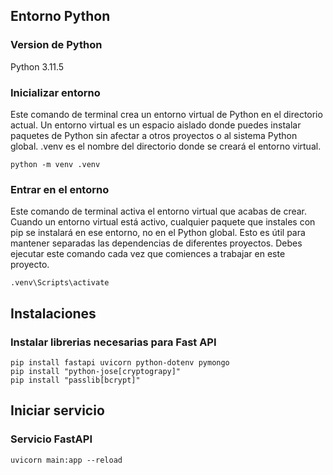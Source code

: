 

## Entorno Python

### Version de Python
Python 3.11.5

### Inicializar entorno
Este comando de terminal crea un entorno virtual de Python en el directorio actual. Un entorno virtual es un espacio aislado donde puedes instalar paquetes de Python sin afectar a otros proyectos o al sistema Python global. .venv es el nombre del directorio donde se creará el entorno virtual.
```pwsh
python -m venv .venv
```

### Entrar en el entorno
Este comando de terminal activa el entorno virtual que acabas de crear. Cuando un entorno virtual está activo, cualquier paquete que instales con pip se instalará en ese entorno, no en el Python global. Esto es útil para mantener separadas las dependencias de diferentes proyectos. Debes ejecutar este comando cada vez que comiences a trabajar en este proyecto.
```pwsh
.venv\Scripts\activate
```

## Instalaciones
### Instalar librerias necesarias para Fast API
```pwsh
pip install fastapi uvicorn python-dotenv pymongo 
pip install "python-jose[cryptograpy]"
pip install "passlib[bcrypt]"
```

## Iniciar servicio
### Servicio FastAPI
```pwsh
uvicorn main:app --reload
```